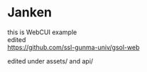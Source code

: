 # Janken

this is WebCUI example  
edited  
https://github.com/ssl-gunma-univ/gsol-web


edited under assets/ and api/
